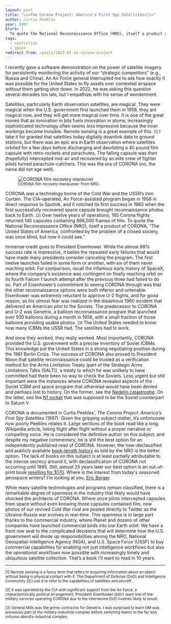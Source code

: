 ```yaml
---
layout: post
title: "<i>The Corona Project: America's First Spy Satellites</i>"
author: Curtis Peebles
year: 1997
blurb: |
  To quote the National Reconnaissance Office (NRO), itself a product of CORONA, “The United States of America, confronted by the problem of a closed society, was once blind, but now it could see.”
tags:
  - nonfiction
  - space
redirect_from: /posts/2023-01-16-corona-project
---
```


I recently gave a software demonstration on the power of satellite imagery for persistently monitoring the activity of our “strategic competitors” (e.g., Russia and China). An Air Force general interrupted me to ask how exactly it was possible for the United States to fly assets over contested airspace without them getting shot down. In 2022, he was asking this question several decades too late, but I empathize with his sense of wonderment.

Satellites, particularly Earth observation satellites, are magical. They were magical when the U.S. government first launched them in 1958, they are magical now, and they will get more magical over time. It is one of the great ironies that as innovation in bits fuels innovation in atoms, increasingly sophisticated technology often seems <i>less</i> impressive because the inner workings become invisible. Remote sensing is a great example of this. <small>[1]</small> I take it for granted that satellites today digitally downlink data to ground stations, but there was an epic era in Earth observation where satellites orbited for a few days before discharging and deorbiting a 40 pound film capsule with retro-rockets and parachutes. The falling capsule was then (hopefully) intercepted mid-air and recovered by an elite crew of fighter pilots turned parachute-catchers. This was the era of CORONA (no, the name did not age well).

<figure>
  <img alt="CORONA film recovery maneuver" src="https://upload.wikimedia.org/wikipedia/commons/f/f4/CORONA_film_recovery_maneuvar.jpg" />
  <figcaption>
    <small>
      CORONA film recovery maneuever. From NRO.
    </small>
  </figcaption>
</figure>

CORONA was a technology borne of the Cold War and the USSR’s Iron Curtain. The CIA-operated, Air Force-assisted program began in 1958 in direct response to Sputnik, and it notched its first success in 1960 when the first successfully recovered space capsule brought reconnaissance photos back to Earth. <small>[2]</small> Over twelve years of operations, 165 Corona flights returned 145 capsules containing 866,000 frames of film. To quote the National Reconnaissance Office (NRO), itself a product of CORONA, “The United States of America, confronted by the problem of a closed society, was once blind, but now it could see.”
 
Immense credit goes to President Eisenhower. While the almost 88% success rate is impressive, it belies the repeated early failures that would have made many presidents consider canceling the program. The first twelve launches failed in some form or another, with six of them never reaching orbit. For comparison, recall the infamous early history of SpaceX, where the company’s existence was contingent on finally reaching orbit on its fourth Falcon 1 launch attempt after the previous three had failed to do so. Part of Eisenhower’s commitment to seeing CORONA through was that the other reconnaissance options were both inferior and untenable. Eisenhower was extremely reluctant to approve U-2 flights, and for good reason, as his utmost fear was realized in the disastrous 1960 incident that delivered an American pilot to the Soviets. The predecessor to CORONA and U-2 was Genetrix, a balloon reconnaissance program that launched over 500 balloons during a month in 1956, with a small fraction of those balloons providing usable photos. <small>[3]</small> The United States needed to know how many ICBMs the USSR had. The satellites had to work.

And once they worked, they really worked. Most importantly, CORONA provided the U.S. government with a precise inventory of Soviet ICBMs. This knowledge put the United States in a strong negotiating position during the 1961 Berlin Crisis. The success of CORONA also proved to President Nixon that satellite reconnaissance could be trusted as a verification method for the Arms Limitation Treaty (part of the Strategic Arms Limitations Talks (SALT)), a treaty to which he was unlikely to have committed had there been no way to check the Soviets. Less urgent but still important were the instances where CORONA revealed aspects of the Soviet ICBM and space program that otherwise would have been denied and perhaps lost to history. On the former, see the [Nedelin catastrophe](https://en.wikipedia.org/wiki/Nedelin_catastrophe). On the latter, see the [N1 rocket](https://en.wikipedia.org/wiki/N1_(rocket)) that was supposed to be the Soviet counterpart to Saturn V.

CORONA is documented in Curtis Peebles’, <i>The Corona Project: America’s First Spy Satellites</i> (1997). Given the gripping subject matter, it’s unfortunate how poorly Peebles relates it. Large sections of the book read like a long Wikipedia article, listing flight after flight without a proper narrative or compelling voice. He is considered the definitive author on this subject, and despite my negative commentary, he is still the best option for an independently published read of CORONA. However, the now-declassified and publicly available [book-length history](https://www.nro.gov/Portals/65/documents/history/csnr/corona/The%20CORONA%20Story.pdf?ver=BgSn5nPYz45EZ9O_ZF57Ow%3d%3d) as told by the NRO is the better option. The lack of books on this subject is at least partially attributable to the intense secrecy around it, with declassification of CORONA not occurring until 1995. Still, almost 25 years later our best option is an out-of-print book [reselling for $170](https://www.amazon.com/Corona-Project-Americas-First-Satellites/dp/1557506884). Where is the interest from today's seasoned aerospace writers? I’m looking at you, [Eric Berger](https://arstechnica.com/author/ericberger/). 

While many satellite technologies and programs remain classified, there is a remarkable degree of openness in the industry that likely would have shocked the architects of CORONA. Where once pilots intercepted capsules from space without even knowing those capsules contained film, now photos of our revived Cold War rival are posted directly to Twitter as the Ukraine-Russia war evolves in real-time. This openness is in large part thanks to the commercial industry, where Planet and dozens of other companies have launched commercial birds into low Earth orbit. We have a front row seat to the complicated decisions that will determine how the U.S. government will divide up responsibilities among the NRO, National Geospatial-Intelligence Agency (NGA), and U.S. Space Force (USSF) to buy commercial capabilities for enabling not just intelligence workflows but also the <i>operational</i> workflows now possible with increasingly timely and ubiquitous satellite collection. That’s a book I’ll want to read in 10 years.  

---

<small>[1] Remote sensing is a fancy term that refers to acquiring information about an object without being in physical contact with it. The Department of Defense (DoD) and Intelligence Community (IC) use it to refer to the capabilities of satellites and aircraft.</small>

<small>[2] It was operated by the CIA with significant support from the Air Force, a characteristically political arrangement; President Eisenhower didn’t want one of the military services operating CORONA due to the internecine DoD rivalries likely to result.</small>

<small>[3] General Mills was the prime contractor for Genetrix. I was surprised to learn GM was previously part of the military-industrial complex before switching teams to the far less virtuous obesity-industrial complex.</small>
